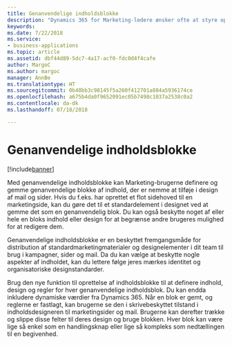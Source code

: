 ```yaml
---
title: Genanvendelige indholdsblokke
description: "Dynamics 365 for Marketing-ledere ønsker ofte at styre oprettelses- og redigeringsfunktionerne for marketingindhold i organisationen."
keywords: 
ms.date: 7/22/2018
ms.service:
- business-applications
ms.topic: article
ms.assetid: dbf44d89-5dc7-4a17-acf0-fdc0d4f4cafe
author: MargoC
ms.author: margoc
manager: AnnBe
ms.translationtype: HT
ms.sourcegitcommit: 0b40bb3c98145f5a260f412701a884a5936174ce
ms.openlocfilehash: a675b4da0f9652091ec05b7498c1037a2538c0a2
ms.contentlocale: da-dk
ms.lasthandoff: 07/18/2018

---
```


# <a name="reusable-content-blocks"></a>Genanvendelige indholdsblokke

[!include[banner](../../../includes/banner.md)]

Med genanvendelige indholdsblokke kan Marketing-brugerne definere og gemme genanvendelige blokke af indhold, der er nemme at tilføje i design af mail og sider. Hvis du f.eks. har oprettet et flot sidehoved til en marketingside, kan du gøre det til et standardelement i designet ved at gemme det som en genanvendelig blok. Du kan også beskytte noget af eller hele en bloks indhold eller design for at begrænse andre brugeres mulighed for at redigere dem. 

Genanvendelige indholdsblokke er en beskyttet fremgangsmåde for distribution af standardmarketingmaterialer og designelementer i dit team til brug i kampagner, sider og mail. Da du kan vælge at beskytte nogle aspekter af indholdet, kan du lettere følge jeres mærkes identitet og organisatoriske designstandarder.

Brug den nye funktion til oprettelse af indholdsblokke til at definere indhold, design og regler for hver genanvendelige indholdsblok. Du kan endda inkludere dynamiske værdier fra Dynamics 365. Når en blok er gemt, og reglerne er fastlagt, kan brugerne se den i skrivebeskyttet tilstand i indholdsdesigneren til marketingsider og mail. Brugerne kan derefter trække og slippe disse felter til deres design og bruge blokken. Hver blok kan være lige så enkel som en handlingsknap eller lige så kompleks som nedtællingen til en begivenhed.  

<!--
### Who uses this feature
Marketers, marketing managers, and content designers
### Setup required
Administrators can easily set up and configure the feature in the app settings.
-->

